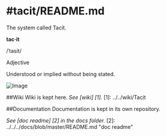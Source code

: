 #tacit/README.md
====

The system called Tacit.

**tac·it**

/ˈtasit/

Adjective

Understood or implied without being stated.

![Image](../master/images/system_overview.png?raw=true)

##Wiki
Wiki is kept here.
*See [wiki] [1].*
[1]: ../../wiki/Tacit

##Documentation
Documentation is kept in its own repository.

*See [doc readme] [2] in the docs folder.*
[2]: ../../../docs/blob/master/README.md "doc readme"
